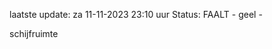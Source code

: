 laatste update: 
za 11-11-2023 23:10   uur 
Status: FAALT - geel - 
<div class="service Y">schijfruimte</div>